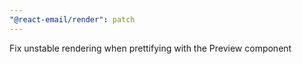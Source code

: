 ```yaml
---
"@react-email/render": patch
---
```


Fix unstable rendering when prettifying with the Preview component
